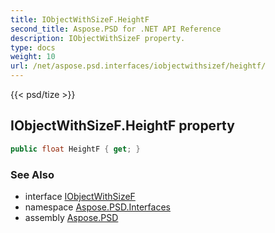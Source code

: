 ```yaml
---
title: IObjectWithSizeF.HeightF
second_title: Aspose.PSD for .NET API Reference
description: IObjectWithSizeF property. 
type: docs
weight: 10
url: /net/aspose.psd.interfaces/iobjectwithsizef/heightf/
---
```

{{< psd/tize >}}
## IObjectWithSizeF.HeightF property

```csharp
public float HeightF { get; }
```

### See Also

* interface [IObjectWithSizeF](../)
* namespace [Aspose.PSD.Interfaces](../../iobjectwithsizef/)
* assembly [Aspose.PSD](../../../)


